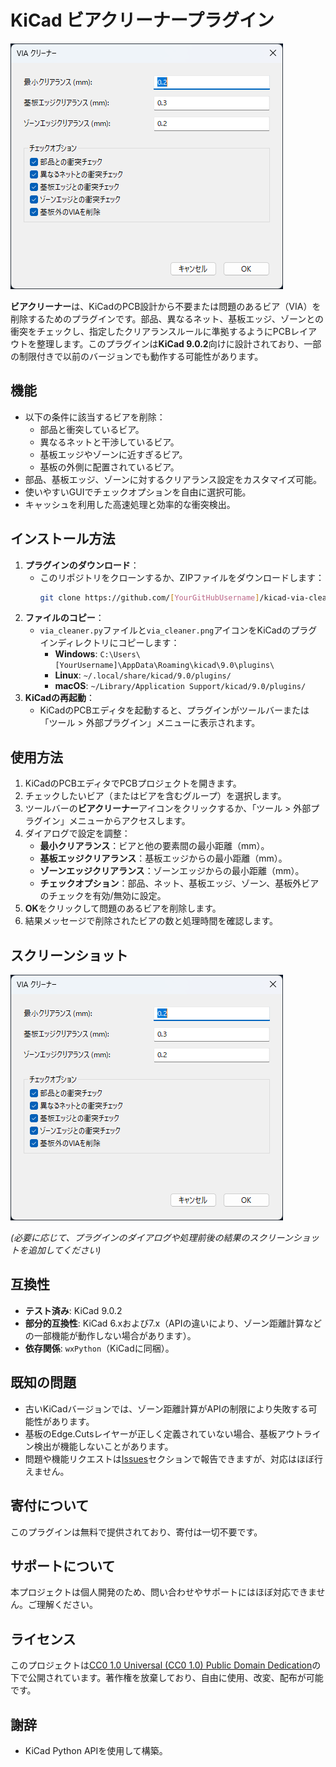 # KiCad ビアクリーナープラグイン

![ビアクリーナーアイコン](images/kicad-via-cleaner.png)

**ビアクリーナー**は、KiCadのPCB設計から不要または問題のあるビア（VIA）を削除するためのプラグインです。部品、異なるネット、基板エッジ、ゾーンとの衝突をチェックし、指定したクリアランスルールに準拠するようにPCBレイアウトを整理します。このプラグインは**KiCad 9.0.2**向けに設計されており、一部の制限付きで以前のバージョンでも動作する可能性があります。

## 機能
- 以下の条件に該当するビアを削除：
  - 部品と衝突しているビア。
  - 異なるネットと干渉しているビア。
  - 基板エッジやゾーンに近すぎるビア。
  - 基板の外側に配置されているビア。
- 部品、基板エッジ、ゾーンに対するクリアランス設定をカスタマイズ可能。
- 使いやすいGUIでチェックオプションを自由に選択可能。
- キャッシュを利用した高速処理と効率的な衝突検出。

## インストール方法
1. **プラグインのダウンロード**：
   - このリポジトリをクローンするか、ZIPファイルをダウンロードします：
     ```bash
     git clone https://github.com/[YourGitHubUsername]/kicad-via-cleaner.git
     ```
2. **ファイルのコピー**：
   - `via_cleaner.py`ファイルと`via_cleaner.png`アイコンをKiCadのプラグインディレクトリにコピーします：
     - **Windows**: `C:\Users\[YourUsername]\AppData\Roaming\kicad\9.0\plugins\`
     - **Linux**: `~/.local/share/kicad/9.0/plugins/`
     - **macOS**: `~/Library/Application Support/kicad/9.0/plugins/`
3. **KiCadの再起動**：
   - KiCadのPCBエディタを起動すると、プラグインがツールバーまたは「ツール > 外部プラグイン」メニューに表示されます。

## 使用方法
1. KiCadのPCBエディタでPCBプロジェクトを開きます。
2. チェックしたいビア（またはビアを含むグループ）を選択します。
3. ツールバーの**ビアクリーナー**アイコンをクリックするか、「ツール > 外部プラグイン」メニューからアクセスします。
4. ダイアログで設定を調整：
   - **最小クリアランス**：ビアと他の要素間の最小距離（mm）。
   - **基板エッジクリアランス**：基板エッジからの最小距離（mm）。
   - **ゾーンエッジクリアランス**：ゾーンエッジからの最小距離（mm）。
   - **チェックオプション**：部品、ネット、基板エッジ、ゾーン、基板外ビアのチェックを有効/無効に設定。
5. **OK**をクリックして問題のあるビアを削除します。
6. 結果メッセージで削除されたビアの数と処理時間を確認します。

## スクリーンショット
![ビアクリーナーダイアログ](images/kicad-via-cleaner.png)

*(必要に応じて、プラグインのダイアログや処理前後の結果のスクリーンショットを追加してください)*

## 互換性
- **テスト済み**: KiCad 9.0.2
- **部分的互換性**: KiCad 6.xおよび7.x（APIの違いにより、ゾーン距離計算などの一部機能が動作しない場合があります）。
- **依存関係**: `wxPython`（KiCadに同梱）。

## 既知の問題
- 古いKiCadバージョンでは、ゾーン距離計算がAPIの制限により失敗する可能性があります。
- 基板のEdge.Cutsレイヤーが正しく定義されていない場合、基板アウトライン検出が機能しないことがあります。
- 問題や機能リクエストは[Issues](https://github.com/[YourGitHubUsername]/kicad-via-cleaner/issues)セクションで報告できますが、対応はほぼ行えません。

## 寄付について
このプラグインは無料で提供されており、寄付は一切不要です。

## サポートについて
本プロジェクトは個人開発のため、問い合わせやサポートにはほぼ対応できません。ご理解ください。

## ライセンス
このプロジェクトは[CC0 1.0 Universal (CC0 1.0) Public Domain Dedication](LICENSE)の下で公開されています。著作権を放棄しており、自由に使用、改変、配布が可能です。

## 謝辞
- KiCad Python APIを使用して構築。